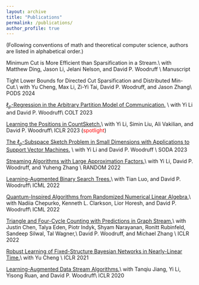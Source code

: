 ```yaml
---
layout: archive
title: "Publications"
permalink: /publications/
author_profile: true
---
```


(Following conventions of math and theoretical computer science, authors are listed in alphabetical order.)


Minimum Cut is More Efficient than Sparsification in a Stream.\\
with Matthew Ding, Jason Li, Jelani Nelson, and David P. Woodruff \\
Manuscript


Tight Lower Bounds for Directed Cut Sparsification and Distributed Min-Cut.\\
with Yu Cheng, Max Li, Zi-Yi Tai, David P. Woodruff, and Jason Zhang\\
PODS 2024

[$\ell_p$-Regression in the Arbitrary Partition Model of Communication.](https://arxiv.org/pdf/2307.05117.pdf) \\
with Yi Li and David P. Woodruff\\
COLT 2023

[Learning the Positions in CountSketch.](https://openreview.net/forum?id=iV9Cs8s8keU)\\
with Yi Li, Simin Liu, Ali Vakilian, and David P. Woodruff\\
ICLR 2023 (<font color = red>spotlight</font>)  

[The $\ell_p$-Subspace Sketch Problem in Small Dimensions with Applications to Support Vector Machines.](https://arxiv.org/pdf/2211.07132.pdf) \\
with Yi Li and David P. Woodruff \\
SODA 2023

[Streaming Algorithms with Large Approximation Factors.](https://arxiv.org/pdf/2207.08075.pdf)\\
with Yi Li, David P. Woodruff, and Yuheng Zhang \\
RANDOM 2022

[Learning-Augmented Binary Search Trees.](https://arxiv.org/pdf/2206.12110.pdf)\\
with Tian Luo, and David P. Woodruff\\
ICML 2022

[Quantum-Inspired Algorithms from Randomized Numerical Linear Algebra.](https://arxiv.org/pdf/2011.04125.pdf)\\
with Nadiia Chepurko, Kenneth L. Clarkson, Lior Horesh, and David P. Woodruff\\
ICML 2022


[Triangle and Four-Cycle Counting with Predictions in Graph Stream.](https://arxiv.org/pdf/2203.09572.pdf)\\
with Justin Chen, Talya Eden, Piotr Indyk, Shyam Narayanan, Ronitt Rubinfeld, Sandeep Silwal, Tal Wagner,\\
David P. Woodruff, and Michael Zhang \\
ICLR 2022

[Robust Learning of Fixed-Structure Bayesian Networks in Nearly-Linear Time.](https://arxiv.org/pdf/2105.05555.pdf)\\
with Yu Cheng \\
ICLR 2021

[Learning-Augmented Data Stream Algorithms.](https://openreview.net/pdf?id=HyxJ1xBYDH)\\
with Tanqiu Jiang, Yi Li, Yisong Ruan, and David P. Woodruff\\
ICLR 2020